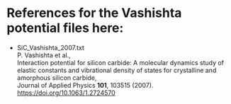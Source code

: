 # References for the Vashishta potential files here:

* SiC_Vashishta_2007.txt \
P. Vashishta et al., \
Interaction potential for silicon carbide: 
A molecular dynamics study of elastic constants and 
vibrational density of states for crystalline and amorphous silicon carbide, \
Journal of Applied Physics **101**, 103515 (2007).
https://doi.org/10.1063/1.2724570
